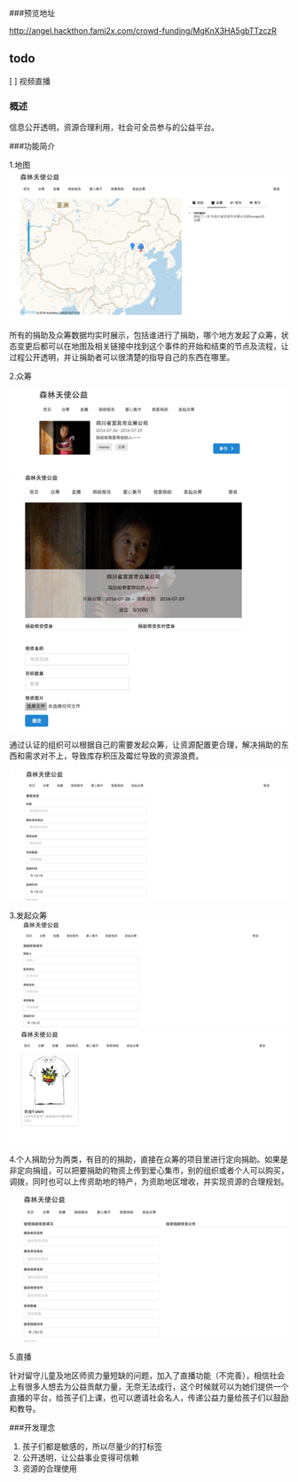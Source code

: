 ###预览地址

http://angel.hackthon.fami2x.com/crowd-funding/MgKnX3HA5gbTTzczR

## todo

[ ] 视频直播


### 概述

信息公开透明，资源合理利用，社会可全员参与的公益平台。

###功能简介

1.地图
![enter image description here](https://github.com/hacksong2016/angel/blob/blaze/public/2.40.52.png)

所有的捐助及众筹数据均实时展示，包括谁进行了捐助，哪个地方发起了众筹，状态变更后都可以在地图及相关链接中找到这个事件的开始和结束的节点及流程，让过程公开透明，并让捐助者可以很清楚的指导自己的东西在哪里。

2.众筹

![enter image description here](https://github.com/hacksong2016/angel/blob/blaze/public/2.41.03.png)
![enter image description here](https://github.com/hacksong2016/angel/blob/blaze/public/2.png)

通过认证的组织可以根据自己的需要发起众筹，让资源配置更合理，解决捐助的东西和需求对不上，导致库存积压及霉烂导致的资源浪费。

![enter image description here](https://github.com/hacksong2016/angel/blob/blaze/public/2.41.37.png)

3.发起众筹
![enter image description here](https://github.com/hacksong2016/angel/blob/blaze/public/2.41.32.png)
![enter image description here](https://github.com/hacksong2016/angel/blob/blaze/public/2.41.20.png)

4.个人捐助分为两类，有目的的捐助，直接在众筹的项目里进行定向捐助。如果是非定向捐组，可以把要捐助的物资上传到爱心集市，别的组织或者个人可以购买，调拨，同时也可以上传资助地的特产，为资助地区增收，并实现资源的合理规划。

![enter image description here](https://github.com/hacksong2016/angel/blob/blaze/public/2.41.15.png)

5.直播

针对留守儿童及地区师资力量短缺的问题，加入了直播功能（不完善），相信社会上有很多人想去为公益贡献力量，无奈无法成行，这个时候就可以为她们提供一个直播的平台，给孩子们上课，也可以邀请社会名人，传递公益力量给孩子们以鼓励和教导。

###开发理念
1. 孩子们都是敏感的，所以尽量少的打标签
2. 公开透明，让公益事业变得可信赖
3. 资源的合理使用

